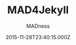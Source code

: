 ---
title: MAD4Jekyll
github: https://github.com/madforjekyll/madforjekyll.github.io
demo: https://madforjekyll.github.io
author: MADness
ssg:
  - Jekyll
cms:
  - No Cms
date: 2015-11-28T23:40:15.000Z
description: MAD4Jekyll theme for Jekyll
stale: true
---